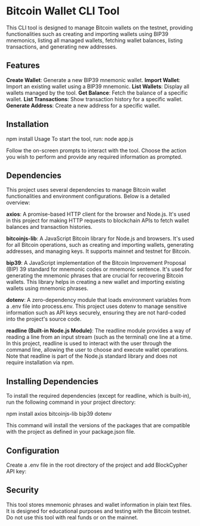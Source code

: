 
# Bitcoin Wallet CLI Tool

This CLI tool is designed to manage Bitcoin wallets on the testnet, providing functionalities such as creating and importing wallets using BIP39 mnemonics, listing all managed wallets, fetching wallet balances, listing transactions, and generating new addresses.

## Features

**Create Wallet**: Generate a new BIP39 mnemonic wallet.
**Import Wallet**: Import an existing wallet using a BIP39 mnemonic.
**List Wallets**: Display all wallets managed by the tool.
**Get Balance**: Fetch the balance of a specific wallet.
**List Transactions**: Show transaction history for a specific wallet.
**Generate Address**: Create a new address for a specific wallet.

## Installation
npm install
Usage
To start the tool, run:
node app.js

Follow the on-screen prompts to interact with the tool. Choose the action you wish to perform and provide any required information as prompted.

## Dependencies

This project uses several dependencies to manage Bitcoin wallet functionalities and environment configurations. 
Below is a detailed overview:

**axios**: A promise-based HTTP client for the browser and Node.js. It's used in this project for making HTTP requests to blockchain APIs to fetch wallet balances and transaction histories.

**bitcoinjs-lib**: A JavaScript Bitcoin library for Node.js and browsers. It's used for all Bitcoin operations, such as creating and importing wallets, generating addresses, and managing keys. It supports mainnet and testnet for Bitcoin.

**bip39**: A JavaScript implementation of the Bitcoin Improvement Proposal (BIP) 39 standard for mnemonic codes or mnemonic sentence. It's used for generating the mnemonic phrases that are crucial for recovering Bitcoin wallets. This library helps in creating a new wallet and importing existing wallets using mnemonic phrases.

**dotenv**: A zero-dependency module that loads environment variables from a .env file into process.env. This project uses dotenv to manage sensitive information such as API keys securely, ensuring they are not hard-coded into the project's source code.

**readline (Built-in Node.js Module)**: The readline module provides a way of reading a line from an input stream (such as the terminal) one line at a time. In this project, readline is used to interact with the user through the command line, allowing the user to choose and execute wallet operations. Note that readline is part of the Node.js standard library and does not require installation via npm.

## Installing Dependencies
To install the required dependencies (except for readline, which is built-in), run the following command in your project directory:

npm install axios bitcoinjs-lib bip39 dotenv

This command will install the versions of the packages that are compatible with the project as defined in your package.json file.

## Configuration

Create a .env file in the root directory of the project and add BlockCypher API key:


## Security
This tool stores mnemonic phrases and wallet information in plain text files. It is designed for educational purposes and testing with the Bitcoin testnet. Do not use this tool with real funds or on the mainnet.
